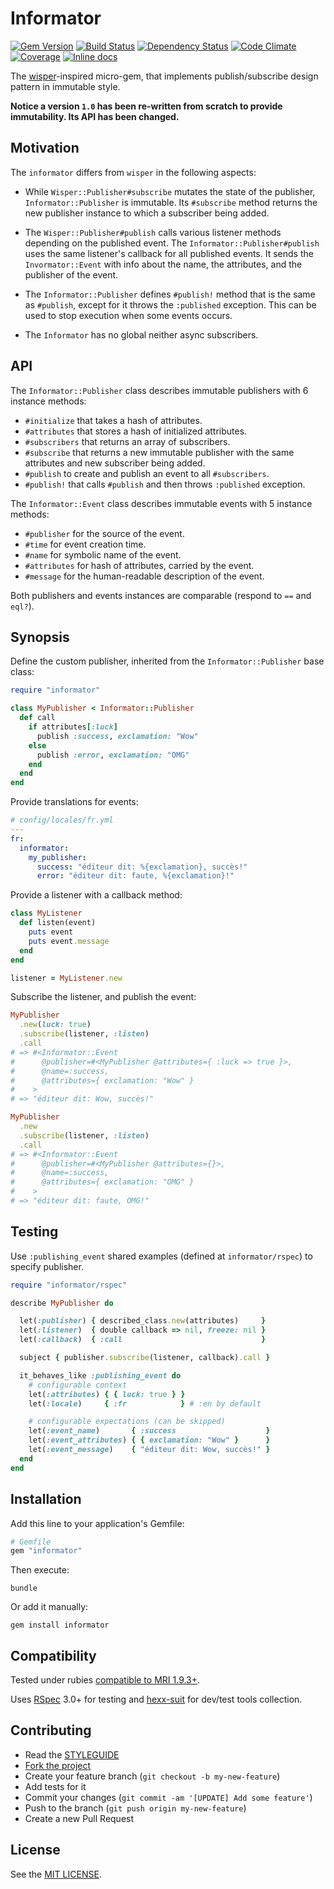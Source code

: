 Informator
==========

[![Gem Version](https://img.shields.io/gem/v/informator.svg?style=flat)][gem]
[![Build Status](https://img.shields.io/travis/nepalez/informator/master.svg?style=flat)][travis]
[![Dependency Status](https://img.shields.io/gemnasium/nepalez/informator.svg?style=flat)][gemnasium]
[![Code Climate](https://img.shields.io/codeclimate/github/nepalez/informator.svg?style=flat)][codeclimate]
[![Coverage](https://img.shields.io/coveralls/nepalez/informator.svg?style=flat)][coveralls]
[![Inline docs](http://inch-ci.org/github/nepalez/informator.svg)][inch]

[codeclimate]: https://codeclimate.com/github/nepalez/informator
[coveralls]: https://coveralls.io/r/nepalez/informator
[gem]: https://rubygems.org/gems/informator
[gemnasium]: https://gemnasium.com/nepalez/informator
[travis]: https://travis-ci.org/nepalez/informator
[inch]: https://inch-ci.org/github/nepalez/informator

The [wisper]-inspired micro-gem, that implements publish/subscribe design pattern in immutable style.

**Notice a version `1.0` has been re-written from scratch to provide immutability. Its API has been changed.**

Motivation
----------

The `informator` differs from `wisper` in the following aspects:

* While `Wisper::Publisher#subscribe` mutates the state of the publisher, `Informator::Publisher` is immutable.
  Its `#subscribe` method returns the new publisher instance to which a subscriber being added.

* The `Wisper::Publisher#publish` calls various listener methods depending on the published event.
  The `Informator::Publisher#publish` uses the same listener's callback for all published events. It sends the `Invormator::Event` with info about the name, the attributes, and the publisher of the event.

* The `Informator::Publisher` defines `#publish!` method that is the same as `#publish`, except for it throws the `:published` exception.
  This can be used to stop execution when some events occurs.

* The `Informator` has no global neither async subscribers.

[wisper]: https://github.com/krisleech/wisper

API
---

The `Informator::Publisher` class describes immutable publishers with 6 instance methods:

* `#initialize` that takes a hash of attributes.
* `#attributes` that stores a hash of initialized attributes.
* `#subscribers` that returns an array of subscribers.
* `#subscribe` that returns a new immutable publisher with the same attributes and new subscriber being added.
* `#publish` to create and publish an event to all `#subscribers`.
* `#publish!` that calls `#publish` and then throws `:published` exception.

The `Informator::Event` class describes immutable events with 5 instance methods:

* `#publisher` for the source of the event.
* `#time` for event creation time.
* `#name` for symbolic name of the event.
* `#attributes` for hash of attributes, carried by the event.
* `#message` for the human-readable description of the event.

Both publishers and events instances are comparable (respond to `==` and `eql?`).

Synopsis
--------

Define the custom publisher, inherited from the `Informator::Publisher` base class:

```ruby
require "informator"

class MyPublisher < Informator::Publisher
  def call
    if attributes[:luck]
      publish :success, exclamation: "Wow"
    else
      publish :error, exclamation: "OMG"
    end
  end
end
```

Provide translations for events:

```yaml
# config/locales/fr.yml
---
fr:
  informator:
    my_publisher:
      success: "éditeur dit: %{exclamation}, succès!"
      error: "éditeur dit: faute, %{exclamation}!"
```

Provide a listener with a callback method:

```ruby
class MyListener
  def listen(event)
    puts event
    puts event.message
  end
end

listener = MyListener.new
```

Subscribe the listener, and publish the event:

```ruby
MyPublisher
  .new(luck: true)
  .subscribe(listener, :listen)
  .call
# => #<Informator::Event
#      @publisher=#<MyPublisher @attributes={ :luck => true }>,
#      @name=:success,
#      @attributes={ exclamation: "Wow" }
#    >
# => "éditeur dit: Wow, succès!"
```

```ruby
MyPublisher
  .new
  .subscribe(listener, :listen)
  .call
# => #<Informator::Event
#      @publisher=#<MyPublisher @attributes={}>,
#      @name=:success,
#      @attributes={ exclamation: "OMG" }
#    >
# => "éditeur dit: faute, OMG!"
```

Testing
-------

Use `:publishing_event` shared examples (defined at `informator/rspec`) to specify publisher.

```ruby
require "informator/rspec"

describe MyPublisher do

  let(:publisher) { described_class.new(attributes)     }
  let(:listener)  { double callback => nil, freeze: nil }
  let(:callback)  { :call                               }

  subject { publisher.subscribe(listener, callback).call }

  it_behaves_like :publishing_event do
    # configurable context
    let(:attributes) { { luck: true } }
    let(:locale)     { :fr            } # :en by default

    # configurable expectations (can be skipped)
    let(:event_name)       { :success                    }
    let(:event_attributes) { { exclamation: "Wow" }      }
    let(:event_message)    { "éditeur dit: Wow, succès!" }
  end
end
```

Installation
------------

Add this line to your application's Gemfile:

```ruby
# Gemfile
gem "informator"
```

Then execute:

```
bundle
```

Or add it manually:

```
gem install informator
```

Compatibility
-------------

Tested under rubies [compatible to MRI 1.9.3+](.travis.yml).

Uses [RSpec] 3.0+ for testing and [hexx-suit] for dev/test tools collection.

[RSpec]: http://rspec.org
[hexx-suit]: https://github.com/nepalez/hexx-suit

Contributing
------------

* Read the [STYLEGUIDE](config/metrics/STYLEGUIDE)
* [Fork the project](https://github.com/nepalez/informator)
* Create your feature branch (`git checkout -b my-new-feature`)
* Add tests for it
* Commit your changes (`git commit -am '[UPDATE] Add some feature'`)
* Push to the branch (`git push origin my-new-feature`)
* Create a new Pull Request

License
-------

See the [MIT LICENSE](LICENSE).
